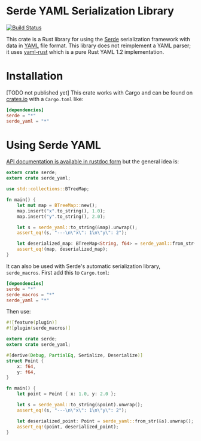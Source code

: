 Serde YAML Serialization Library
================================

[![Build Status](https://api.travis-ci.org/dtolnay/serde-yaml.svg?branch=master)](https://travis-ci.org/dtolnay/serde-yaml)

This crate is a Rust library for using the [Serde](https://github.com/serde-rs/serde)
serialization framework with data in [YAML](http://yaml.org) file format. This
library does not reimplement a YAML parser; it uses [yaml-rust](https://github.com/chyh1990/yaml-rust)
which is a pure Rust YAML 1.2 implementation.

Installation
============

[TODO not published yet] This crate works with Cargo and can be found on
[crates.io](https://crates.io/crates/serde_yaml) with a `Cargo.toml` like:

```toml
[dependencies]
serde = "*"
serde_yaml = "*"
```

Using Serde YAML
================

[API documentation is available in rustdoc form](https://dtolnay.github.io/serde-yaml/)
but the general idea is:

```rust
extern crate serde;
extern crate serde_yaml;

use std::collections::BTreeMap;

fn main() {
    let mut map = BTreeMap::new();
    map.insert("x".to_string(), 1.0);
    map.insert("y".to_string(), 2.0);

    let s = serde_yaml::to_string(&map).unwrap();
    assert_eq!(s, "---\n\"x\": 1\n\"y\": 2");

    let deserialized_map: BTreeMap<String, f64> = serde_yaml::from_str(&s).unwrap();
    assert_eq!(map, deserialized_map);
}
```

It can also be used with Serde's automatic serialization library,
`serde_macros`. First add this to `Cargo.toml`:

```toml
[dependencies]
serde = "*"
serde_macros = "*"
serde_yaml = "*"
```

Then use:

```rust
#![feature(plugin)]
#![plugin(serde_macros)]

extern crate serde;
extern crate serde_yaml;

#[derive(Debug, PartialEq, Serialize, Deserialize)]
struct Point {
    x: f64,
    y: f64,
}

fn main() {
    let point = Point { x: 1.0, y: 2.0 };

    let s = serde_yaml::to_string(&point).unwrap();
    assert_eq!(s, "---\n\"x\": 1\n\"y\": 2");

    let deserialized_point: Point = serde_yaml::from_str(&s).unwrap();
    assert_eq!(point, deserialized_point);
}
```
